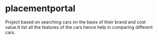 # placementportal
Project based on searching cars on the basis of their brand and cost value.It list all the features of the cars hence help in comparing different cars.
